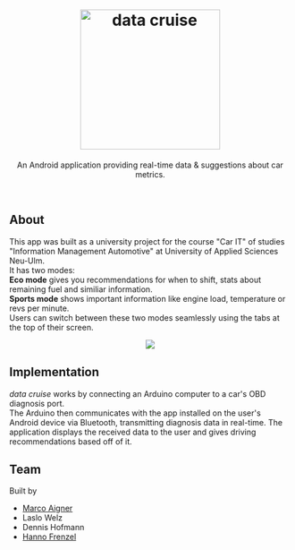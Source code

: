 <h1 align="center"><img src="https://i.imgur.com/h4Gwpah.png" width="250" alt="data cruise"></h1>
<p align="center">An Android application providing real-time data & suggestions about car metrics.</p>
<br>

## About
This app was built as a university project for the course "Car IT" of studies "Information Management Automotive" at University of Applied Sciences Neu-Ulm.  
It has two modes:  
**Eco mode** gives you recommendations for when to shift, stats about remaining fuel and similiar information.  
**Sports mode** shows important information like engine load, temperature or revs per minute.  
Users can switch between these two modes seamlessly using the tabs at the top of their screen.
<p align="center"><img src="https://i.imgur.com/X3XliBz.jpg"></p>

## Implementation
*data cruise* works by connecting an Arduino computer to a car's OBD diagnosis port.  
The Arduino then communicates with the app installed on the user's Android device via Bluetooth, transmitting diagnosis data in real-time. The application displays the received data to the user and gives driving recommendations based off of it.

## Team
Built by

  - [Marco Aigner](https://github.com/DerMarco/)
  - Laslo Welz
  - Dennis Hofmann
  - [Hanno Frenzel](https://github.com/HannoF/)

